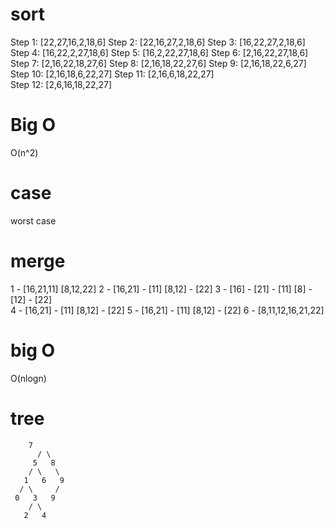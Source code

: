 # sort

Step 1: [22,27,16,2,18,6] 
  Step 2: [22,16,27,2,18,6] 
  Step 3: [16,22,27,2,18,6] 
  Step 4: [16,22,2,27,18,6] 
  Step 5: [16,2,22,27,18,6] 
  Step 6: [2,16,22,27,18,6] 
  Step 7: [2,16,22,18,27,6] 
  Step 8: [2,16,18,22,27,6] 
  Step 9: [2,16,18,22,6,27]
  Step 10: [2,16,18,6,22,27]
  Step 11: [2,16,6,18,22,27]  
  Step 12: [2,6,16,18,22,27]  
  # Big O
  O(n^2)
  # case
  worst case
  # merge 

  1 -   [16,21,11]                             [8,12,22]
  2 - [16,21]    -    [11]                  [8,12]    -    [22]
  3 -  [16]    -    [21]    -    [11]        [8]     -    [12]    -    [22]  
  4 - [16,21]    -    [11]                  [8,12]    -    [22]
  5 - [16,21]    -    [11]                  [8,12]    -    [22]
  6 -   [8,11,12,16,21,22]
  # big O
   O(nlogn)

   # tree 
        7
          / \
         5   8
        / \   \
       1   6   9
      / \     /
     0   3   9
        / \
       2   4


  
